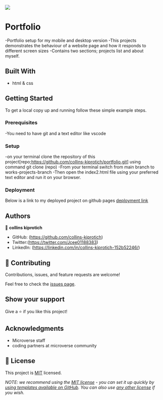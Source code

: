 ![](https://img.shields.io/badge/Microverse-blueviolet)

# Portfolio

-Portfolio setup for my mobile and desktop version
-This projects demonstrates the behaviour of a website page and how it responds to different screen sizes 
-Contains two sections; projects list and about myself.


## Built With

- html & css

## Getting Started

To get a local copy up and running follow these simple example steps.

### Prerequisites
-You need to have git and a text editor like vscode

### Setup
-on your terminal clone the repository of this project[repo;https://github.com/collins-kiprotich/portfolio.git] using command git clone (repo) 
-From your terminal switch from main branch to works-projects-branch
-Then open the  index2.html file using your preferred text editor and run it on your browser.

### Deployment
Below is a link to my deployed project on github pages
[deployment link](https://collins-kiprotich.github.io/portfolio/)

## Authors

👤 **collins kiprotich**

- GitHub: (https://github.com/collins-kiprotich)
- Twitter:(https://twitter.com/Jcee01188383)
- LinkedIn: (https://linkedin.com/in/collins-kiprotich-152b52246/)

## 🤝 Contributing

Contributions, issues, and feature requests are welcome!

Feel free to check the [issues page](../../issues/).

## Show your support

Give a ⭐️ if you like this project!

## Acknowledgments

- Microverse staff
- coding partners at microverse community

## 📝 License

This project is [MIT](./LICENSE) licensed.

_NOTE: we recommend using the [MIT license](https://choosealicense.com/licenses/mit/) - you can set it up quickly by [using templates available on GitHub](https://docs.github.com/en/communities/setting-up-your-project-for-healthy-contributions/adding-a-license-to-a-repository). You can also use [any other license](https://choosealicense.com/licenses/) if you wish._
